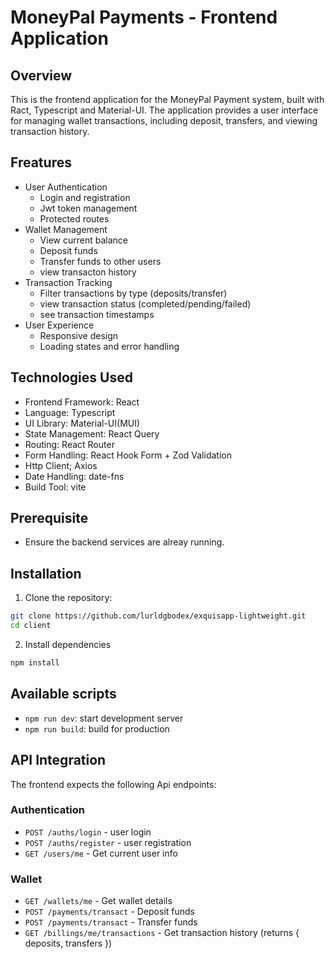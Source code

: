 # MoneyPal Payments - Frontend Application
## Overview
This is the frontend application for the MoneyPal Payment system, built with Ract, Typescript and Material-UI. The application provides a user interface for managing wallet transactions, including deposit, transfers, and viewing transaction history.

## Freatures
- User Authentication
  - Login and registration
  - Jwt token management
  - Protected routes
- Wallet Management
  - View current balance
  - Deposit funds
  - Transfer funds to other users
  - view transacton history
- Transaction Tracking
  - Filter transactions by type (deposits/transfer)
  - view transaction status (completed/pending/failed)
  - see transaction timestamps
- User Experience
  - Responsive design
  - Loading states and error handling

## Technologies Used
- Frontend Framework: React
- Language: Typescript
- UI Library: Material-UI(MUI)
- State Management: React Query
- Routing: React Router
- Form Handling: React Hook Form + Zod Validation
- Http Client; Axios
- Date Handling: date-fns
- Build Tool: vite

## Prerequisite
- Ensure the backend services are alreay running.

## Installation
1. Clone the repository:
```bash
git clone https://github.com/lurldgbodex/exquisapp-lightweight.git
cd client
```

2. Install dependencies
```bash
npm install
```

## Available scripts
- `npm run dev`: start development server
- `npm run build`: build for production

## API Integration
The frontend expects the following Api endpoints:

### Authentication
- `POST /auths/login` - user login
- `POST /auths/register` - user registration
- `GET /users/me` - Get current user info

### Wallet
- `GET /wallets/me` - Get wallet details
- `POST /payments/transact` - Deposit funds
- `POST /payments/transact` - Transfer funds
- `GET /billings/me/transactions` - Get transaction history (returns { deposits, transfers })
